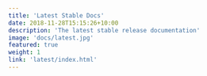 ```yaml
---
title: 'Latest Stable Docs'
date: 2018-11-28T15:15:26+10:00
description: 'The latest stable release documentation'
image: 'docs/latest.jpg'
featured: true
weight: 1
link: 'latest/index.html'
---
```


